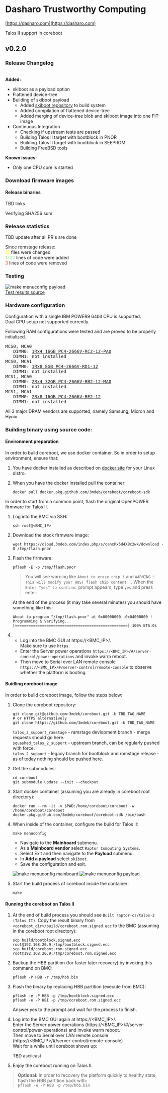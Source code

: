 # Dasharo Trustworthy Computing

[https://dasharo.com](https://dasharo.com)

Talos II support in coreboot

## v0.2.0

### Release Changelog
\
**Added:**
* skiboot as a payload option
* Flattened device-tree
* Building of skiboot payload
   * Added [skiboot repository](https://git.raptorcs.com/git/talos-skiboot) to build system
   * Added compilation of flattened device-tree
   * Added merging of device-tree blob and skiboot image into one FIT-image
* Continuous Integration
   * Checking if upstream tests are passed
   * Building Talos II target with bootblock in PNOR
   * Building Talos II target with bootblock in SEEPROM
   * Building FreeBSD tools


**Known issues:**
* Only one CPU core is started

### Download firmware images

#### Release binaries
TBD links

Verifying SHA256 sum

### Release statistics

TBD update after all PR's are done

Since romstage release: \
<span style="color:yellow">12</span> files were changed \
<span style="color:lightgreen">1702</span> lines of code were added \
<span style="color:orangered">3</span> lines of code were removed

### Testing

![make menuconfig payload](../images/ramstage_tests_results.png)\
[Test results source](https://github.com/3mdeb/coreboot/pull/65/checks)

### Hardware configuration

Configuration with a single IBM POWER9 64bit CPU is supported.\
Dual CPU setup not supported currently.

Following RAM configurations were tested and are proved to be properly initialized.
<pre>
MCS0, MCA0
   DIMM0: <a href=https://www.samsung.com/semiconductor/dram/module/M393A2K40CB2-CTD>1Rx4 16GB PC4-2666V-RC2-12-PA0</a>
   DIMM1: not installed
MCS0, MCA1
   DIMM0: <a href=https://www.crucial.com/memory/server-ddr4/mta9asf1g72pz-2g6j1>1Rx8 8GB PC4-2666V-RD1-12</a>
   DIMM1: not installed
MCS1, MCA0
   DIMM0: <a href=https://www.samsung.com/semiconductor/dram/module/M393A4K40CB2-CTD>2Rx4 32GB PC4-2666V-RB2-12-MA0</a>
   DIMM1: not installed
MCS1, MCA1
   DIMM0: <a href=https://mis-prod-koce-homepage-cdn-01-blob-ep.azureedge.net/web/static_file/12701730956286135.pdf>2Rx8 16GB PC4-2666V-RE2-12</a>
   DIMM1: not installed
</pre>

All 3 major DRAM vendors are supported, namely Samsung, Micron and Hynix.

### Building binary using source code:

#### Environment preparation

In order to build coreboot, we use docker container. So in order to setup
environment, ensure that:

1. You have docker installed as described on
   [docker site](https://docs.docker.com/engine/install/) for your Linux distro.

2. When you have the docker installed pull the container:

   ```
   docker pull docker.pkg.github.com/3mdeb/coreboot/coreboot-sdk
   ```

In order to start from a common point, flash the original OpenPOWER firmware
for Talos II.

1. Log into the BMC via SSH:

   ```
   ssh root@<BMC_IP>
   ```

2. Download the stock firmware image:

   ```
   wget https://cloud.3mdeb.com/index.php/s/canxPx5d4X8c2wk/download -O /tmp/flash.pnor
   ```

3. Flash the firmware:

   ```
   pflash -E -p /tmp/flash.pnor
   ```

   > You will see warning like `About to erase chip !` and
   > `WARNING ! This will modify your HOST flash chip content !`. When the
   > `Enter "yes" to confirm:` prompt appears, type `yes` and press enter.

   At the end of the process (it may take several minutes) you should have
   something like this:

   ```
   About to program "/tmp/flash.pnor" at 0x00000000..0x04000000 !
   Programming & Verifying...
   [==================================================] 100% ETA:0s
   ```

4. * Log into the BMC GUI at https://<BMC_IP>/. \
     Make sure to use `https`.
   * Enter the Server power operations
     `https://<BMC_IP>/#/server-control/power-operations` and invoke
     warm reboot.
   * Then move to Serial over LAN remote console
     `https://<BMC_IP>/#/server-control/remote-console` to observe
     whether the platform is booting.

#### Buidling coreboot image

In order to build coreboot image, follow the steps below:

1. Clone the coreboot repository:

   ```
   git clone git@github.com:3mdeb/coreboot.git -b TBD_TAG_NAME
   # or HTTPS alternatively
   git clone https://github.com/3mdeb/coreboot.git -b TBD_TAG_NAME
   ```
   `talos_2_support_ramstage` - ramstage devlopment branch - merge requests should go here.\
   `squashed_talos_2_support` - upstream branch, can be regularly pushed with force.\
   `talos_2_support` - legacy branch for bootblock and romstage release - as of today nothing should be pushed here.

2. Get the submodules:

   ```
   cd coreboot
   git submodule update --init --checkout
   ```

3. Start docker container (assuming you are already in coreboot root
   directory):

   ```
   docker run --rm -it -v $PWD:/home/coreboot/coreboot -w /home/coreboot/coreboot docker.pkg.github.com/3mdeb/coreboot/coreboot-sdk /bin/bash
   ```

4. When inside of the container, configure the build for Talos II:

   ```
   make menuconfig
   ```

   * Navigate to the **Mainboard** submenu.
   * As a **Mainboard vendor** select `Raptor Computing Systems`.
   * Select Exit and then navigate to the **Payload** submenu.
   * In **Add a payload** select `skiboot`.
   * Save the configuration and exit.

   ![make menuconfig mainboard](../images/cb_menuconfig_ramstage_mainboard.png)
   ![make menuconfig payload](../images/cb_menuconfig_ramstage_payload.png)


5. Start the build process of coreboot inside the container:

   ```
   make
   ```

#### Running the coreboot on Talos II

1. At the end of build process you should see `Built raptor-cs/talos-2 (Talos II)`.
   Copy the result binary from `<coreboot_dir>/build/coreboot.rom.signed.ecc` to the BMC
   (assuming in the coreboot root directory):

   ```
   scp build/bootblock.signed.ecc root@192.168.20.9:/tmp/bootblock.signed.ecc
   scp build/coreboot.rom.signed.ecc root@192.168.20.9:/tmp/coreboot.rom.signed.ecc
   ```

2. Backup the HBB partition (for faster later recovery) by invoking this
   command on BMC:

   ```
   pflash -P HBB -r /tmp/hbb.bin
   ```

3. Flash the binary by replacing HBB partition (execute from BMC):

   ```
   pflash -e -P HBB -p /tmp/bootblock.signed.ecc
   pflash -e -P HBI -p /tmp/coreboot.rom.signed.ecc
   ```

   Answer yes to the prompt and wait for the process to finish.

4. Log into the BMC GUI again at https://<BMC_IP>/.\
   Enter the Server power operations (https://<BMC_IP>/#/server-control/power-operations) and invoke warm reboot.\
   Then move to Serial over LAN remote console (https://<BMC_IP>/#/server-control/remote-console)\
   Wait for a while until coreboot shows up:

   TBD asciicast

5. Enjoy the coreboot running on Talos II.

> **Optional:** In order to recovery the platform quickly to healthy state, flash
> the HBB partition back with: \
> `pflash -e -P HBB -p /tmp/hbb.bin`
